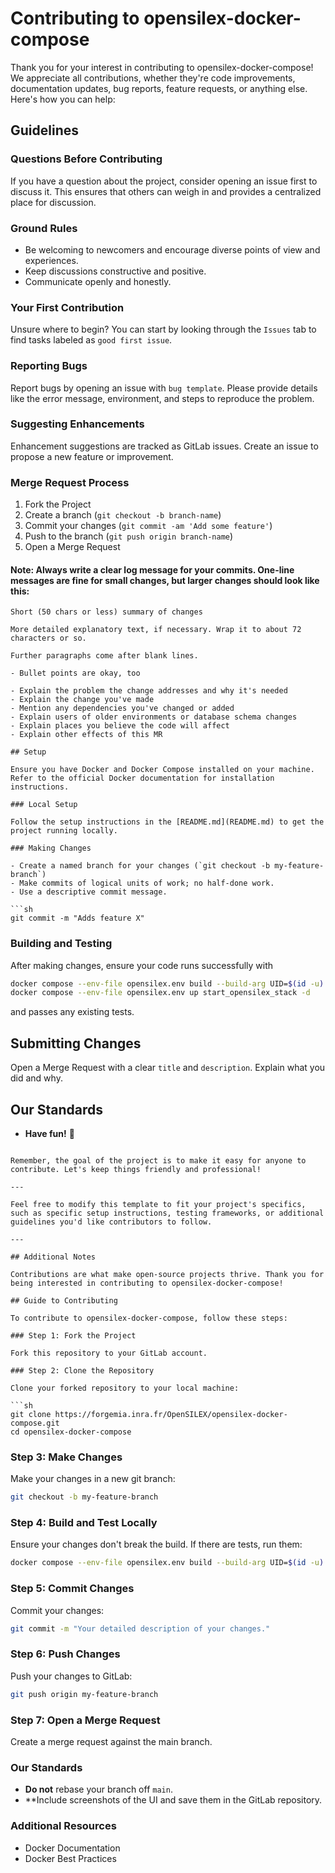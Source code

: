 # Contributing to opensilex-docker-compose

Thank you for your interest in contributing to opensilex-docker-compose! We appreciate all contributions, whether they're code improvements, documentation updates, bug reports, feature requests, or anything else. Here's how you can help:

## Guidelines

### Questions Before Contributing

If you have a question about the project, consider opening an issue first to discuss it. This ensures that others can weigh in and provides a centralized place for discussion.

### Ground Rules

- Be welcoming to newcomers and encourage diverse points of view and experiences.
- Keep discussions constructive and positive.
- Communicate openly and honestly.

### Your First Contribution

Unsure where to begin? You can start by looking through the `Issues` tab to find tasks labeled as `good first issue`.

### Reporting Bugs

Report bugs by opening an issue with ``bug template``. Please provide details like the error message, environment, and steps to reproduce the problem.

### Suggesting Enhancements

Enhancement suggestions are tracked as GitLab issues. Create an issue to propose a new feature or improvement.

### Merge Request Process

1. Fork the Project
2. Create a branch (`git checkout -b branch-name`)
3. Commit your changes (`git commit -am 'Add some feature'`)
4. Push to the branch (`git push origin branch-name`)
5. Open a Merge Request

#### Note: Always write a clear log message for your commits. One-line messages are fine for small changes, but larger changes should look like this:

```
Short (50 chars or less) summary of changes

More detailed explanatory text, if necessary. Wrap it to about 72 characters or so.

Further paragraphs come after blank lines.

- Bullet points are okay, too

- Explain the problem the change addresses and why it's needed
- Explain the change you've made
- Mention any dependencies you've changed or added
- Explain users of older environments or database schema changes
- Explain places you believe the code will affect
- Explain other effects of this MR

## Setup

Ensure you have Docker and Docker Compose installed on your machine. Refer to the official Docker documentation for installation instructions.

### Local Setup

Follow the setup instructions in the [README.md](README.md) to get the project running locally.

### Making Changes

- Create a named branch for your changes (`git checkout -b my-feature-branch`)
- Make commits of logical units of work; no half-done work.
- Use a descriptive commit message.

```sh
git commit -m "Adds feature X"
```

### Building and Testing

After making changes, ensure your code runs successfully with
```bash
docker compose --env-file opensilex.env build --build-arg UID=$(id -u) --build-arg GID=$(id -g)
docker compose --env-file opensilex.env up start_opensilex_stack -d
```
and passes any existing tests.

## Submitting Changes

Open a Merge Request with a clear `title` and `description`. Explain what you did and why.

## Our Standards

- **Have fun!** 🎉
```

Remember, the goal of the project is to make it easy for anyone to contribute. Let's keep things friendly and professional!

---

Feel free to modify this template to fit your project's specifics, such as specific setup instructions, testing frameworks, or additional guidelines you'd like contributors to follow.

---

## Additional Notes

Contributions are what make open-source projects thrive. Thank you for being interested in contributing to opensilex-docker-compose!

## Guide to Contributing

To contribute to opensilex-docker-compose, follow these steps:

### Step 1: Fork the Project

Fork this repository to your GitLab account.

### Step 2: Clone the Repository

Clone your forked repository to your local machine:

```sh
git clone https://forgemia.inra.fr/OpenSILEX/opensilex-docker-compose.git
cd opensilex-docker-compose
```

### Step 3: Make Changes

Make your changes in a new git branch:

```sh
git checkout -b my-feature-branch
```

### Step 4: Build and Test Locally

Ensure your changes don't break the build. If there are tests, run them:

```bash
docker compose --env-file opensilex.env build --build-arg UID=$(id -u) --build-arg GID=$(id -g)
```

### Step 5: Commit Changes

Commit your changes:

```sh
git commit -m "Your detailed description of your changes."
```

### Step 6: Push Changes

Push your changes to GitLab:

```sh
git push origin my-feature-branch
```

### Step 7: Open a Merge Request

Create a merge request against the main branch.

### Our Standards

- **Do not** rebase your branch off `main`.
- **Include screenshots of the UI and save them in the GitLab repository.

### Additional Resources

- Docker Documentation
- Docker Best Practices
